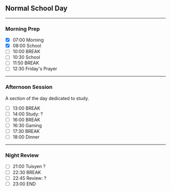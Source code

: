 ## Normal School Day
---
### Morning Prep

- [x] 07:00 Morning
- [x] 08:00 School
- [ ] 10:00 BREAK
- [ ] 10:30 School
- [ ] 11:50 BREAK
- [ ] 12:30 Friday's Prayer
---

### Afternoon Session

A section of the day dedicated to study.

- [ ] 13:00 BREAK
- [ ] 14:00 Study: ?
- [ ] 16:00 BREAK
- [ ] 16:30 Gaming
- [ ] 17:30 BREAK
- [ ] 18:00 Dinner
---
### Night Review

- [ ] 21:00 Tuisyen ?
- [ ] 22:30 BREAK
- [ ] 22:45 Review: ?
- [ ] 23:00 END